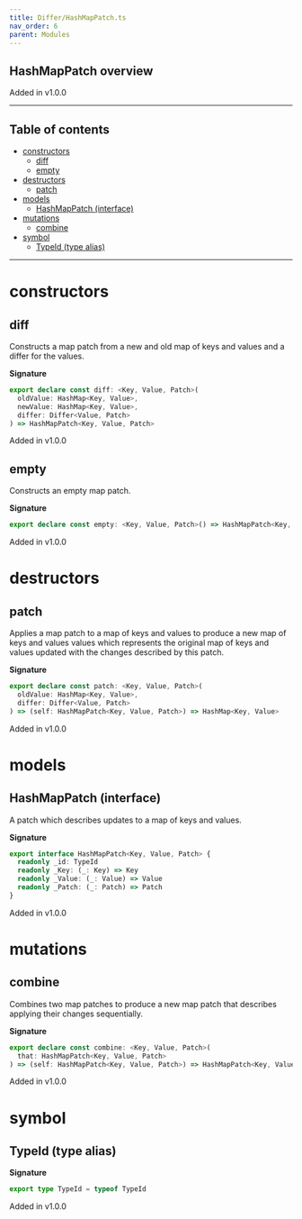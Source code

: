 ```yaml
---
title: Differ/HashMapPatch.ts
nav_order: 6
parent: Modules
---
```


## HashMapPatch overview

Added in v1.0.0

---

<h2 class="text-delta">Table of contents</h2>

- [constructors](#constructors)
  - [diff](#diff)
  - [empty](#empty)
- [destructors](#destructors)
  - [patch](#patch)
- [models](#models)
  - [HashMapPatch (interface)](#hashmappatch-interface)
- [mutations](#mutations)
  - [combine](#combine)
- [symbol](#symbol)
  - [TypeId (type alias)](#typeid-type-alias)

---

# constructors

## diff

Constructs a map patch from a new and old map of keys and values and a
differ for the values.

**Signature**

```ts
export declare const diff: <Key, Value, Patch>(
  oldValue: HashMap<Key, Value>,
  newValue: HashMap<Key, Value>,
  differ: Differ<Value, Patch>
) => HashMapPatch<Key, Value, Patch>
```

Added in v1.0.0

## empty

Constructs an empty map patch.

**Signature**

```ts
export declare const empty: <Key, Value, Patch>() => HashMapPatch<Key, Value, Patch>
```

Added in v1.0.0

# destructors

## patch

Applies a map patch to a map of keys and values to produce a new map of
keys and values values which represents the original map of keys and
values updated with the changes described by this patch.

**Signature**

```ts
export declare const patch: <Key, Value, Patch>(
  oldValue: HashMap<Key, Value>,
  differ: Differ<Value, Patch>
) => (self: HashMapPatch<Key, Value, Patch>) => HashMap<Key, Value>
```

Added in v1.0.0

# models

## HashMapPatch (interface)

A patch which describes updates to a map of keys and values.

**Signature**

```ts
export interface HashMapPatch<Key, Value, Patch> {
  readonly _id: TypeId
  readonly _Key: (_: Key) => Key
  readonly _Value: (_: Value) => Value
  readonly _Patch: (_: Patch) => Patch
}
```

Added in v1.0.0

# mutations

## combine

Combines two map patches to produce a new map patch that describes
applying their changes sequentially.

**Signature**

```ts
export declare const combine: <Key, Value, Patch>(
  that: HashMapPatch<Key, Value, Patch>
) => (self: HashMapPatch<Key, Value, Patch>) => HashMapPatch<Key, Value, Patch>
```

Added in v1.0.0

# symbol

## TypeId (type alias)

**Signature**

```ts
export type TypeId = typeof TypeId
```

Added in v1.0.0
